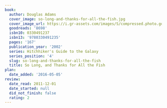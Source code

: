 ```yaml
---
book:
  author: Douglas Adams
  cover_image: so-long-and-thanks-for-all-the-fish.jpg
  cover_image_url: https://i.gr-assets.com/images/S/compressed.photo.goodreads.com/books/1369563116l/8698._SX98_.jpg
  goodreads: '8698'
  isbn10: 0330491237
  isbn13: '9780330491235'
  pages: '167'
  publication_year: '2002'
  series: Hitchhiker's Guide to the Galaxy
  series_position: '4'
  slug: so-long-and-thanks-for-all-the-fish
  title: So Long, and Thanks for All the Fish
plan:
  date_added: '2016-05-05'
review:
  date_read: 2011-12-01
  date_started: null
  did_not_finish: false
  rating: 2
---
```

